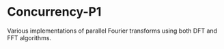 # Concurrency-P1
Various implementations of parallel Fourier transforms using both DFT and FFT algorithms.
